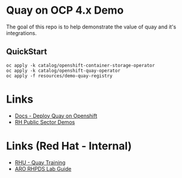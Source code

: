 # Quay on OCP 4.x Demo

The goal of this repo is to help demonstrate the value of quay and it's integrations.

## QuickStart
```
oc apply -k catalog/openshift-container-storage-operator
oc apply -k catalog/openshift-quay-operator
oc apply -f resources/demo-quay-registry
```

# Links
- [Docs - Deploy Quay on Openshift](https://access.redhat.com/documentation/en-us/red_hat_quay/3.6/html/deploy_red_hat_quay_on_openshift_with_the_quay_operator/index)
- [RH Public Sector Demos](https://redhatgov.io)

# Links (Red Hat - Internal)
- [RHU - Quay Training](https://start.learning.redhat.com/totara/1929)
- [ARO RHPDS Lab Guide](https://red.ht/ARORHPDS)
